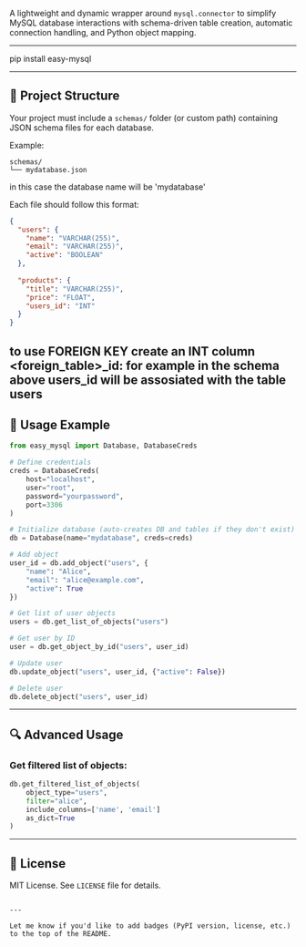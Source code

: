 


A lightweight and dynamic wrapper around `mysql.connector` to simplify MySQL database interactions with schema-driven table creation, automatic connection handling, and Python object mapping.

---
pip install easy-mysql

---

## 📁 Project Structure

Your project must include a `schemas/` folder (or custom path) containing JSON schema files for each database.

Example:

```
schemas/
└── mydatabase.json
```
in this case the database name will be 'mydatabase'

Each file should follow this format:

```json
{
  "users": {
    "name": "VARCHAR(255)",
    "email": "VARCHAR(255)",
    "active": "BOOLEAN"
  },
  
  "products": {
    "title": "VARCHAR(255)",
    "price": "FLOAT",
    "users_id": "INT"
  }
}
```
to use FOREIGN KEY create an INT column <foreign_table>_id:
    for example in the schema above
        users_id will be assosiated with the table users
---

## 🚀 Usage Example

```python
from easy_mysql import Database, DatabaseCreds

# Define credentials
creds = DatabaseCreds(
    host="localhost",
    user="root",
    password="yourpassword",
    port=3306
)

# Initialize database (auto-creates DB and tables if they don't exist)
db = Database(name="mydatabase", creds=creds)

# Add object
user_id = db.add_object("users", {
    "name": "Alice",
    "email": "alice@example.com",
    "active": True
})

# Get list of user objects
users = db.get_list_of_objects("users")

# Get user by ID
user = db.get_object_by_id("users", user_id)

# Update user
db.update_object("users", user_id, {"active": False})

# Delete user
db.delete_object("users", user_id)
```

---

## 🔍 Advanced Usage

### Get filtered list of objects:

```python
db.get_filtered_list_of_objects(
    object_type="users",
    filter="alice",
    include_columns=['name', 'email']
    as_dict=True
)
```

---

## 📄 License

MIT License. See `LICENSE` file for details.

```

---

Let me know if you'd like to add badges (PyPI version, license, etc.) to the top of the README.
```
